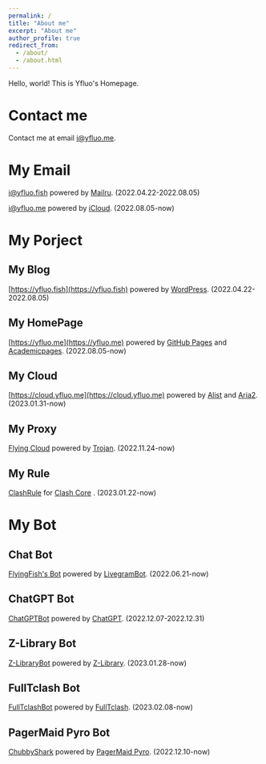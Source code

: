 ```yaml
---
permalink: /
title: "About me"
excerpt: "About me"
author_profile: true
redirect_from: 
  - /about/
  - /about.html
---
```


Hello, world! This is Yfluo's Homepage.

# Contact me
Contact me at email i@yfluo.me.

# My Email
i@yfluo.fish powered by [Mailru](https://biz.mail.ru/). (2022.04.22-2022.08.05)

i@yfluo.me powered by [iCloud](https://www.icloud.com/mail/). (2022.08.05-now)

# My Porject
## My Blog
[https://yfluo.fish](https://yfluo.fish) powered by [WordPress](https://wordpress.org). (2022.04.22-2022.08.05)

## My HomePage
[https://yfluo.me](https://yfluo.me) powered by [GitHub Pages](https://pages.github.com) and [Academicpages](https://github.com/academicpages/academicpages.github.io). (2022.08.05-now)

## My Cloud
[https://cloud.yfluo.me](https://cloud.yfluo.me) powered by [Alist](https://github.com/alist-org/alist) and [Aria2](https://github.com/aria2/aria2). (2023.01.31-now)

## My Proxy
[Flying Cloud](https://sub.yfluo.tk) powered by [Trojan](https://github.com/trojan-gfw/trojan). (2022.11.24-now)

## My Rule
[ClashRule](https://github.com/yfluo914/ClashRule) for [Clash Core](https://github.com/Dreamacro/clash) . (2023.01.22-now)

# My Bot
## Chat Bot
[FlyingFish's Bot](https://t.me/yfluo_bot) powered by [LivegramBot](https://t.me/LivegramBot). (2022.06.21-now)

## ChatGPT Bot
[ChatGPTBot](https://t.me/yfluo_chat_bot) powered by [ChatGPT](https://chat.openai.com/chat). (2022.12.07-2022.12.31)

## Z-Library Bot
[Z-LibraryBot](https://t.me/yfluo_zlib_bot) powered by [Z-Library](https://singlelogin.me). (2023.01.28-now)

## FullTclash Bot
[FullTclashBot](https://t.me/yfluo_clash_bot) powered by [FullTclash](https://github.com/AirportR/FullTclash). (2023.02.08-now)

## PagerMaid Pyro Bot
[ChubbyShark](https://t.me/chubbysharkbot) powered by [PagerMaid Pyro](https://github.com/TeamPGM/PagerMaid-Pyro). (2022.12.10-now)
